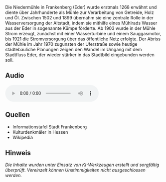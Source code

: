 Die Niedermühle in Frankenberg (Eder) wurde erstmals 1268 erwähnt und diente über Jahrhunderte als Mühle zur Verarbeitung von Getreide, Holz und Öl. Zwischen 1502 und 1899 übernahm sie eine zentrale Rolle in der Wasserversorgung der Altstadt, indem sie mithilfe eines Mühlrads Wasser aus der Eder in sogenannte Kümpe förderte. Ab 1903 wurde in der Mühle Strom erzeugt, zunächst mit einer Wasserturbine und einem Sauggasmotor, bis 1921 die Stromversorgung über das öffentliche Netz erfolgte. Der Abriss der Mühle im Jahr 1970 zugunsten der Uferstraße sowie heutige städtebauliche Planungen zeigen den Wandel im Umgang mit dem Stadtfluss Eder, der wieder stärker in das Stadtbild eingebunden werden soll.

## Audio

<audio controls class="full-width-audio">
  <source src="locales/frankenberg/de/p18.mp3" type="audio/mpeg">
  Dein Browser unterstützt kein Audioelement.
</audio>

## Quellen

- Informationstafel Stadt Frankenberg
- Kulturdenkmäler in Hessen
- Wikipedia

## Hinweis

_Die Inhalte wurden unter Einsatz von KI-Werkzeugen erstellt und sorgfältig überprüft. Vereinzelt können Unstimmigkeiten nicht ausgeschlossen werden._